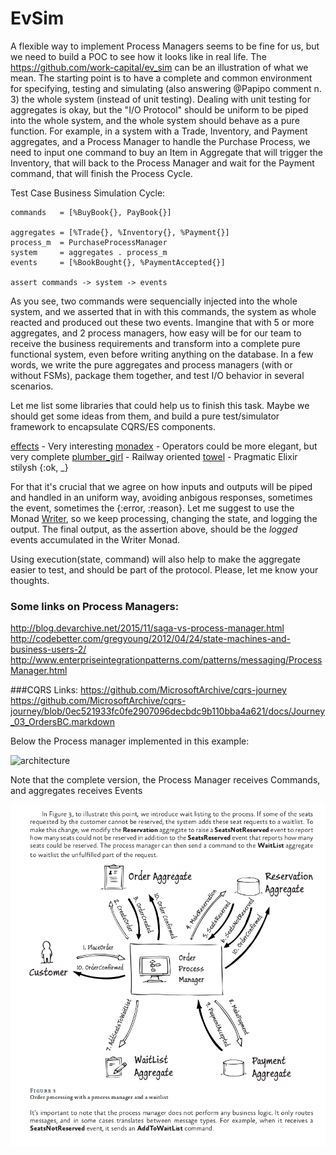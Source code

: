 # EvSim


A flexible way to implement Process Managers seems to be fine for us, but we need to build a POC to see how it looks like in real life. The  https://github.com/work-capital/ev_sim can be an illustration of what we mean. The starting point is to have a complete and common environment for specifying, testing and simulating (also answering @Papipo comment n. 3) the whole system (instead of unit testing). Dealing with unit testing for aggregates is okay, but the "I/O Protocol"  should be uniform to be piped into the whole system, and the whole system should behave as a pure function. For example, in a system with a Trade, Inventory, and Payment aggregates, and a Process Manager to handle the Purchase Process, we need to input one command to buy an Item in Aggregate that will trigger the Inventory, that will back to the Process Manager and wait for the Payment command, that will finish the Process Cycle. 

Test Case Business Simulation Cycle: 

```
commands   = [%BuyBook{}, PayBook{}]

aggregates = [%Trade{}, %Inventory{}, %Payment{}]
process_m  = PurchaseProcessManager
system     = aggregates . process_m
events     = [%BookBought{}, %PaymentAccepted{}]

assert commands -> system -> events
```

As you see, two commands were sequencially injected into the whole system, and we asserted that in with this commands, the system as whole reacted and produced out these two events. Imangine that with 5 or more aggregates, and 2 process managers, how easy will be for our team to receive the business requirements and transform into a complete pure functional system, even before writing anything on the database. In a few words, we write the pure aggregates and process managers (with or without FSMs), package them together, and test I/O behavior in several scenarios. 


Let me list some libraries that could help us to finish this task. Maybe we should get some ideas from them, and build a pure test/simulator framework to encapsulate  CQRS/ES components.


[effects](https://hex.pm/packages/effects) - Very interesting 
[monadex](https://hex.pm/packages/monadex) - Operators could be more elegant,
but very complete 
[plumber_girl](https://hex.pm/packages/plumber_girl) - Railway oriented 
[towel](https://github.com/knrz/towel) - Pragmatic Elixir stilysh {:ok, _}

For that it's crucial that we agree on how inputs and outputs will be piped and
handled in an uniform way, avoiding anbigous responses, sometimes the event,
sometimes the {:error, :reason}. Let me suggest to use the Monad
[Writer](https://hexdocs.pm/monadex/Monad.Writer.html#content), so we keep
processing, changing the state, and logging the output. The final output, as the
assertion above, should be the *logged* events accumulated in the Writer Monad.

Using execution(state, command) will also help to make the aggregate easier to
test, and should be part of the protocol. Please, let me know your thoughts.


### Some links on Process Managers:
http://blog.devarchive.net/2015/11/saga-vs-process-manager.html 
http://codebetter.com/gregyoung/2012/04/24/state-machines-and-business-users-2/ 
http://www.enterpriseintegrationpatterns.com/patterns/messaging/ProcessManager.html 




###CQRS Links: 
https://github.com/MicrosoftArchive/cqrs-journey 
https://github.com/MicrosoftArchive/cqrs-journey/blob/0ec521933fc0fe2907096decbdc9b110bba4a621/docs/Journey_03_OrdersBC.markdown



Below the Process manager implemented in this example: 


![architecture](https://raw.githubusercontent.com/MicrosoftArchive/cqrs-journey/0ec521933fc0fe2907096decbdc9b110bba4a621/docs/images/Journey_03_Architecture_02.png)

Note that the complete version, the Process Manager receives Commands, and
aggregates receives Events

![complete-flow](docs/complete-process-manager.png)
